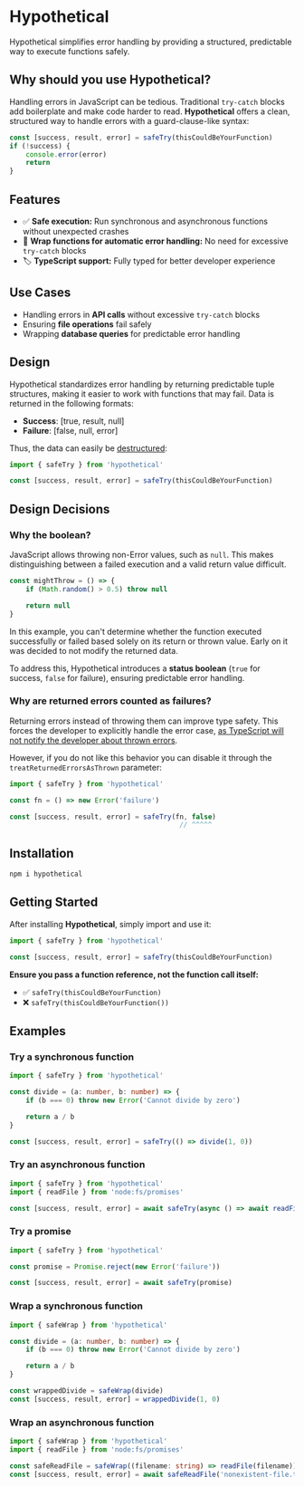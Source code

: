 # Hypothetical

Hypothetical simplifies error handling by providing a structured, predictable way to execute functions safely.

## Why should you use Hypothetical?

Handling errors in JavaScript can be tedious. Traditional `try-catch` blocks add boilerplate and make code harder to read. **Hypothetical** offers a clean, structured way to handle errors with a guard-clause-like syntax:

```ts
const [success, result, error] = safeTry(thisCouldBeYourFunction)
if (!success) {
    console.error(error)
    return
}
```

## Features

- ✅ **Safe execution:** Run synchronous and asynchronous functions without unexpected crashes
- 🔄 **Wrap functions for automatic error handling:** No need for excessive `try-catch` blocks
- 🏷️ **TypeScript support:** Fully typed for better developer experience

## Use Cases

- Handling errors in **API calls** without excessive `try-catch` blocks
- Ensuring **file operations** fail safely
- Wrapping **database queries** for predictable error handling

## Design

Hypothetical standardizes error handling by returning predictable tuple structures, making it easier to work with functions that may fail. Data is returned in the following formats:

- **Success**: [true, result, null]
- **Failure**: [false, null, error]

Thus, the data can easily be [destructured](https://developer.mozilla.org/en-US/docs/Web/JavaScript/Reference/Operators/Destructuring_assignment):

```ts
import { safeTry } from 'hypothetical'

const [success, result, error] = safeTry(thisCouldBeYourFunction)
```

## Design Decisions

### Why the boolean?

JavaScript allows throwing non-Error values, such as `null`. This makes distinguishing between a failed execution and a valid return value difficult.

```ts
const mightThrow = () => {
    if (Math.random() > 0.5) throw null

    return null
}
```

In this example, you can't determine whether the function executed successfully or failed based solely on its return or thrown value. Early on it was decided to not modify the returned data.

To address this, Hypothetical introduces a **status boolean** (`true` for success, `false` for failure), ensuring predictable error handling.

### Why are returned errors counted as failures?

Returning errors instead of throwing them can improve type safety. This forces the developer to explicitly handle the error case, [as TypeScript will not notify the developer about thrown errors](https://github.com/microsoft/TypeScript/issues/13219).

However, if you do not like this behavior you can disable it through the `treatReturnedErrorsAsThrown` parameter:

```ts
import { safeTry } from 'hypothetical'

const fn = () => new Error('failure')

const [success, result, error] = safeTry(fn, false)
                                          // ^^^^^
```

## Installation

```sh
npm i hypothetical
```

## Getting Started

After installing **Hypothetical**, simply import and use it:

```ts
import { safeTry } from 'hypothetical'

const [success, result, error] = safeTry(thisCouldBeYourFunction)
```

**Ensure you pass a function reference, not the function call itself:**

- ✅ `safeTry(thisCouldBeYourFunction)`
- ❌ `safeTry(thisCouldBeYourFunction())`

## Examples

### Try a synchronous function

```ts
import { safeTry } from 'hypothetical'

const divide = (a: number, b: number) => {
    if (b === 0) throw new Error('Cannot divide by zero')

    return a / b
}

const [success, result, error] = safeTry(() => divide(1, 0))
```

### Try an asynchronous function

```ts
import { safeTry } from 'hypothetical'
import { readFile } from 'node:fs/promises'

const [success, result, error] = await safeTry(async () => await readFile('nonexistent-file.txt'))
```

### Try a promise

```ts
import { safeTry } from 'hypothetical'

const promise = Promise.reject(new Error('failure'))

const [success, result, error] = await safeTry(promise)
```

### Wrap a synchronous function

```ts
import { safeWrap } from 'hypothetical'

const divide = (a: number, b: number) => {
    if (b === 0) throw new Error('Cannot divide by zero')

    return a / b
}

const wrappedDivide = safeWrap(divide)
const [success, result, error] = wrappedDivide(1, 0)
```

### Wrap an asynchronous function

```ts
import { safeWrap } from 'hypothetical'
import { readFile } from 'node:fs/promises'

const safeReadFile = safeWrap((filename: string) => readFile(filename))
const [success, result, error] = await safeReadFile('nonexistent-file.txt')
```
